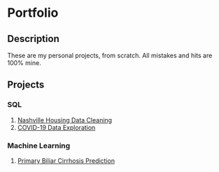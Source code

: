 # Portfolio

## Description

These are my personal projects, from scratch. All mistakes and hits are 100% mine.

## Projects

### SQL

1. [Nashville Housing Data Cleaning](sql_cleaning)
2. [COVID-19 Data Exploration](sql_covid)

### Machine Learning

1. [Primary Biliar Cirrhosis Prediction](cirrhosis)
